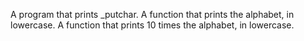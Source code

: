 A program that prints _putchar.
A function that prints the alphabet, in lowercase.
A function that prints 10 times the alphabet, in lowercase.

